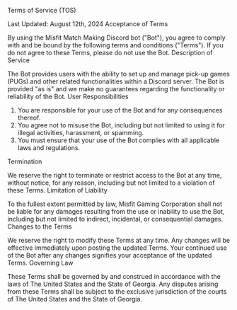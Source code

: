 Terms of Service (TOS)

Last Updated: August 12th, 2024
 Acceptance of Terms

By using the Misfit Match Making Discord bot ("Bot"), you agree to comply with and be bound by the following terms and conditions ("Terms"). If you do not agree to these Terms, please do not use the Bot.
Description of Service

The Bot provides users with the ability to set up and manage pick-up games (PUGs) and other related functionalities within a Discord server. The Bot is provided "as is" and we make no guarantees regarding the functionality or reliability of the Bot.
 User Responsibilities
   1. You are responsible for your use of the Bot and for any consequences thereof.
   2. You agree not to misuse the Bot, including but not limited to using it for illegal activities, harassment, or spamming.
   3. You must ensure that your use of the Bot complies with all applicable laws and regulations.

 Termination

We reserve the right to terminate or restrict access to the Bot at any time, without notice, for any reason, including but not limited to a violation of these Terms.
 Limitation of Liability

To the fullest extent permitted by law, Misfit Gaming Corporation shall not be liable for any damages resulting from the use or inability to use the Bot, including but not limited to indirect, incidental, or consequential damages.
 Changes to the Terms

We reserve the right to modify these Terms at any time. Any changes will be effective immediately upon posting the updated Terms. Your continued use of the Bot after any changes signifies your acceptance of the updated Terms.
Governing Law

These Terms shall be governed by and construed in accordance with the laws of The United States and the State of Georgia. Any disputes arising from these Terms shall be subject to the exclusive jurisdiction of the courts of The United States and the State of Georgia.
